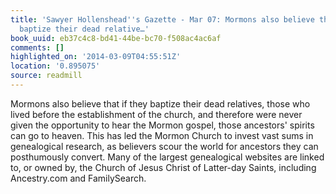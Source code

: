 ```yaml
---
title: 'Sawyer Hollenshead''s Gazette - Mar 07: Mormons also believe that if they
  baptize their dead relative…'
book_uuid: eb37c4c8-bd41-44be-bc70-f508ac4ac6af
comments: []
highlighted_on: '2014-03-09T04:55:51Z'
location: '0.895075'
source: readmill
---
```


Mormons also believe that if they baptize their dead relatives, those who lived before the establishment of the church, and therefore were never given the opportunity to hear the Mormon gospel, those ancestors' spirits can go to heaven. This has led the Mormon Church to invest vast sums in genealogical research, as believers scour the world for ancestors they can posthumously convert. Many of the largest genealogical websites are linked to, or owned by, the Church of Jesus Christ of Latter-day Saints, including Ancestry.com and FamilySearch.
